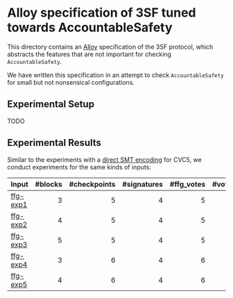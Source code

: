 # Alloy specification of 3SF tuned towards AccountableSafety

This directory contains an [Alloy][] specification of the 3SF protocol, which
abstracts the features that are not important for checking `AccountableSafety`.

We have written this specification in an attempt to check `AccountableSafety`
for small but not nonsensical configurations.

## Experimental Setup

TODO

## Experimental Results

Similar to the experiments with a [direct SMT encoding][smt-enc] for CVC5, we
conduct experiments for the same kinds of inputs:

| Input      | #blocks | #checkpoints | #signatures | #ffg_votes | #votes | runtime | memory  |
|------------|--------:|-------------:|------------:|-----------:|-------:|--------:|--------:|
| [ffg-exp1] |    3    |      5       |      4      |      5     |   12   |  4 sec  |  35 MB  |
| [ffg-exp2] |    4    |      5       |      4      |      5     |   12   | 10 sec  |  40 MB  |
| [ffg-exp3] |    5    |      5       |      4      |      5     |   12   | 15 sec  |  45 MB  |
| [ffg-exp4] |    3    |      6       |      4      |      6     |   15   | 11 sec  |  45 MB  |
| [ffg-exp5] |    4    |      6       |      4      |      6     |   15   | 33 sec  |  46 MB  |



<!-- References -->

[Alloy]: https://alloytools.org/
[smt-enc]: ../smt-spec/README.md
[ffg-exp1]: ./ffg-exp1.als
[ffg-exp2]: ./ffg-exp2.als
[ffg-exp3]: ./ffg-exp3.als
[ffg-exp4]: ./ffg-exp4.als
[ffg-exp5]: ./ffg-exp5.als